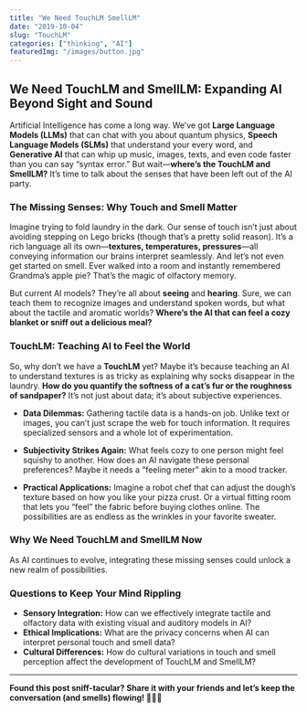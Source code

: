 ```yaml
---
title: "We Need TouchLM SmellLM"
date: "2019-10-04"
slug: "TouchLM"
categories: ["thinking", "AI"]
featuredImg: "/images/button.jpg"
---
```


## **We Need TouchLM and SmellLM: Expanding AI Beyond Sight and Sound**

Artificial Intelligence has come a long way. We’ve got **Large Language Models (LLMs)** that can chat with you about quantum physics, **Speech Language Models (SLMs)** that understand your every word, and **Generative AI** that can whip up music, images, texts, and even code faster than you can say “syntax error.” But wait—**where’s the TouchLM and SmellLM?** It’s time to talk about the senses that have been left out of the AI party.

### **The Missing Senses: Why Touch and Smell Matter**

Imagine trying to fold laundry in the dark. Our sense of touch isn’t just about avoiding stepping on Lego bricks (though that’s a pretty solid reason). It’s a rich language all its own—**textures, temperatures, pressures**—all conveying information our brains interpret seamlessly. And let’s not even get started on smell. Ever walked into a room and instantly remembered Grandma’s apple pie? That’s the magic of olfactory memory.

But current AI models? They’re all about **seeing** and **hearing**. Sure, we can teach them to recognize images and understand spoken words, but what about the tactile and aromatic worlds? **Where’s the AI that can feel a cozy blanket or sniff out a delicious meal?**

### **TouchLM: Teaching AI to Feel the World**

So, why don’t we have a **TouchLM** yet? Maybe it’s because teaching an AI to understand textures is as tricky as explaining why socks disappear in the laundry. **How do you quantify the softness of a cat’s fur or the roughness of sandpaper?** It’s not just about data; it’s about subjective experiences.

- **Data Dilemmas:** Gathering tactile data is a hands-on job. Unlike text or images, you can’t just scrape the web for touch information. It requires specialized sensors and a whole lot of experimentation.
  
- **Subjectivity Strikes Again:** What feels cozy to one person might feel squishy to another. How does an AI navigate these personal preferences? Maybe it needs a “feeling meter” akin to a mood tracker.

- **Practical Applications:** Imagine a robot chef that can adjust the dough’s texture based on how you like your pizza crust. Or a virtual fitting room that lets you “feel” the fabric before buying clothes online. The possibilities are as endless as the wrinkles in your favorite sweater.

### **Why We Need TouchLM and SmellLM Now**

As AI continues to evolve, integrating these missing senses could unlock a new realm of possibilities.




### **Questions to Keep Your Mind Rippling**

- **Sensory Integration:** How can we effectively integrate tactile and olfactory data with existing visual and auditory models in AI?
- **Ethical Implications:** What are the privacy concerns when AI can interpret personal touch and smell data?
- **Cultural Differences:** How do cultural variations in touch and smell perception affect the development of TouchLM and SmellLM?

---

**Found this post sniff-tacular? Share it with your friends and let’s keep the conversation (and smells) flowing! 🤖👃✨**